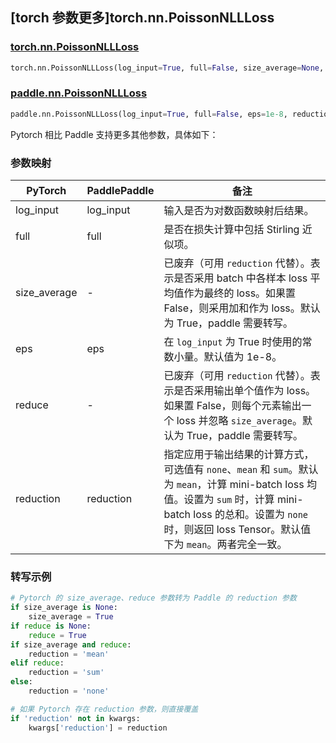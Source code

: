 ## [torch 参数更多]torch.nn.PoissonNLLLoss

### [torch.nn.PoissonNLLLoss](https://pytorch.org/docs/stable/generated/torch.nn.PoissonNLLLoss)

```python
torch.nn.PoissonNLLLoss(log_input=True, full=False, size_average=None, eps=1e-08, reduce=None, reduction='mean')
```

### [paddle.nn.PoissonNLLLoss](https://www.paddlepaddle.org.cn/documentation/docs/zh/api/paddle/nn/PoissonNLLLoss_cn.html)

```python
paddle.nn.PoissonNLLLoss(log_input=True, full=False, eps=1e-8, reduction='mean', name=None)
```

Pytorch 相比 Paddle 支持更多其他参数，具体如下：

### 参数映射

| PyTorch            | PaddlePaddle       | 备注                                                                               |
| ------------------ | ------------------ | ---------------------------------------------------------------------------------- |
| log_input          | log_input          | 输入是否为对数函数映射后结果。                                                       |
| full               | full               | 是否在损失计算中包括 Stirling 近似项。                                               |
| size_average       | -                  | 已废弃（可用 `reduction` 代替）。表示是否采用 batch 中各样本 loss 平均值作为最终的 loss。如果置 False，则采用加和作为 loss。默认为 True，paddle 需要转写。    |
| eps                | eps                | 在 `log_input` 为 True 时使用的常数小量。默认值为 1e-8。                            |
| reduce             | -                  | 已废弃（可用 `reduction` 代替）。表示是否采用输出单个值作为 loss。如果置 False，则每个元素输出一个 loss 并忽略 `size_average`。默认为 True，paddle 需要转写。 |
| reduction          | reduction          | 指定应用于输出结果的计算方式，可选值有 `none`、`mean` 和 `sum`。默认为 `mean`，计算 mini-batch loss 均值。设置为 `sum` 时，计算 mini-batch loss 的总和。设置为 `none` 时，则返回 loss Tensor。默认值下为 `mean`。两者完全一致。   |

### 转写示例

```python
# Pytorch 的 size_average、reduce 参数转为 Paddle 的 reduction 参数
if size_average is None:
    size_average = True
if reduce is None:
    reduce = True
if size_average and reduce:
    reduction = 'mean'
elif reduce:
    reduction = 'sum'
else:
    reduction = 'none'

# 如果 Pytorch 存在 reduction 参数，则直接覆盖
if 'reduction' not in kwargs:
    kwargs['reduction'] = reduction
```
